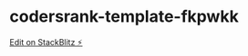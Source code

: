 # codersrank-template-fkpwkk

[Edit on StackBlitz ⚡️](https://stackblitz.com/edit/codersrank-template-fkpwkk)